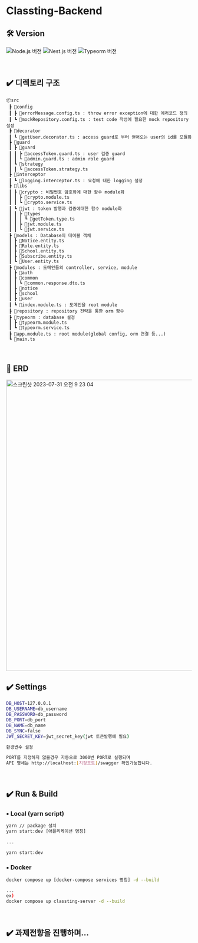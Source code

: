 # Classting-Backend

## 🛠️ Version <br/>

![Node.js 버전](https://img.shields.io/badge/Node.js-18.13.0-brightgreen) ![Nest.js 버전](https://img.shields.io/badge/Nest.js-9.0.0-red) ![Typeorm 버전](https://img.shields.io/badge/Typeorm-0.3.17-blue)

<br/>

## ✔️ 디렉토리 구조

```
📦src
 ┣ 📂config
 ┃ ┣ 📜errorMessage.config.ts : throw error exception에 대한 에러코드 정의
 ┃ ┗ 📜mockRepository.config.ts : test code 작성에 필요한 mock repository 설정
 ┣ 📂decorator
 ┃ ┗ 📜getUser.decorator.ts : access guard로 부터 얻어오는 user의 id를 모듈화
 ┣ 📂guard
 ┃ ┣ 📂guard
 ┃ ┃ ┣ 📜accessToken.guard.ts : user 검증 guard
 ┃ ┃ ┗ 📜admin.guard.ts : admin role guard
 ┃ ┗ 📂strategy
 ┃ ┃ ┗ 📜accessToken.strategy.ts
 ┣ 📂interceptor
 ┃ ┗ 📜logging.interceptor.ts : 요청에 대한 logging 설정
 ┣ 📂libs
 ┃ ┣ 📂crypto : 비밀번호 암호화에 대한 함수 module화
 ┃ ┃ ┣ 📜crypto.module.ts
 ┃ ┃ ┗ 📜crypto.service.ts
 ┃ ┗ 📂jwt : token 발행과 검증에대한 함수 module화
 ┃ ┃ ┣ 📂types
 ┃ ┃ ┃ ┗ 📜getToken.type.ts
 ┃ ┃ ┣ 📜jwt.module.ts
 ┃ ┃ ┗ 📜jwt.service.ts
 ┣ 📂models : Database의 테이블 객체
 ┃ ┣ 📜Notice.entity.ts
 ┃ ┣ 📜Role.entity.ts
 ┃ ┣ 📜School.entity.ts
 ┃ ┣ 📜Subscribe.entity.ts
 ┃ ┗ 📜User.entity.ts
 ┣ 📂modules : 도메인들의 controller, service, module
 ┃ ┣ 📂auth
 ┃ ┣ 📂common
 ┃ ┃ ┗ 📜common.response.dto.ts
 ┃ ┣ 📂notice
 ┃ ┣ 📂school
 ┃ ┣ 📂user
 ┃ ┗ 📜index.module.ts : 도메인을 root module
 ┣ 📂repository : repository 전략을 통한 orm 함수
 ┣ 📂typeorm : database 설정
 ┃ ┣ 📜typeorm.module.ts
 ┃ ┗ 📜typeorm.service.ts
 ┣ 📜app.module.ts : root module(global config, orm 연결 등...)
 ┗ 📜main.ts
```

<br/>

## 📖 ERD <br/>

<img width="790" alt="스크린샷 2023-07-31 오전 9 23 04" src="https://github.com/Ansu-dev/classting-assigment/assets/108314208/dd4c4112-36e9-4b91-bb06-295801109ee0">

## ✔️ Settings

```bash
DB_HOST=127.0.0.1
DB_USERNAME=db_username
DB_PASSWORD=db_password
DB_PORT=db_port
DB_NAME=db_name
DB_SYNC=false
JWT_SECRET_KEY=jwt_secret_key(jwt 토큰발행에 필요)

환경변수 설정

PORT를 지정하지 않을경우 자동으로 3000번 PORT로 실행되며
API 명세는 http://localhost:[지정포트]/swagger 확인가능합니다.
```

<br/>

## ✔️ Run & Build

### ▪️ Local (yarn script)

```bash
yarn // package 설치
yarn start:dev [애플리케이션 명칭]

...

yarn start:dev
```

### ▪️ Docker

```bash
docker compose up [docker-compose services 명칭] -d --build

...
ex)
docker compose up classting-server -d --build
```

<br/>

## ✔️ 과제전향을 진행하며...

```

```

<br/>
